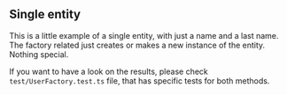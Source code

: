 ## Single entity

This is a little example of a single entity, with just a name and a last name. The factory related just creates or makes a new instance of the entity. Nothing special.

If you want to have a look on the results, please check `test/UserFactory.test.ts` file, that has specific tests for both methods.
